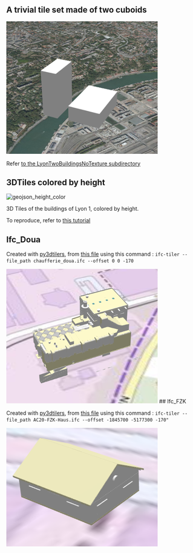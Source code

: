 ## A trivial tile set made of two cuboids
<img src="LyonTwoBuildingsNoTexture/Doc/LyonTwoBuildingsNoTexture_second.png" alt="from above" width="400"/>

Refer [to the LyonTwoBuildingsNoTexture subdirectory](LyonTwoBuildingsNoTexture)

## 3DTiles colored by height

<img width="795" alt="geojson_height_color" src="https://user-images.githubusercontent.com/32875283/165761300-de9c71b3-9118-477e-94fa-d3778067de43.png">

3D Tiles of the buildings of Lyon 1, colored by height.

To reproduce, refer to [this tutorial](https://github.com/VCityTeam/UD-Reproducibility/edit/master/Articles/2022_Py3DTilers/readme.md)


## Ifc_Doua

Created with [py3dtilers](https://github.com/VCityTeam/py3dtilers), from [this file](../Ifc/Chaufferie_doua.ifc) using this command :
`ifc-tiler --file_path chaufferie_doua.ifc --offset 0 0 -170`

<img src="./Ifc_doua/ifc_doua.png" width="400"/>
## Ifc_FZK

Created with [py3dtilers](https://github.com/VCityTeam/py3dtilers), from [this file](../Ifc/AC20-FZK-Haus.ifc) using this command :
`ifc-tiler --file_path AC20-FZK-Haus.ifc --offset -1845700 -5177300 -170"`

<img src="./Ifc_Fzk/Fzk.png" width="400"/>




